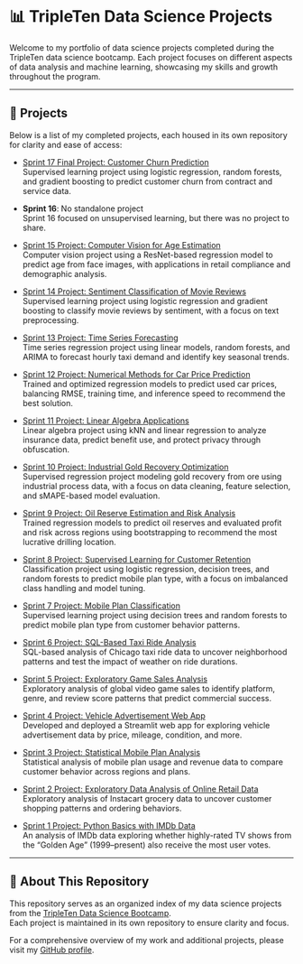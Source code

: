 # 📊 TripleTen Data Science Projects

Welcome to my portfolio of data science projects completed during the TripleTen data science bootcamp. Each project focuses on different aspects of data analysis and machine learning, showcasing my skills and growth throughout the program.

---

## 📁 Projects

Below is a list of my completed projects, each housed in its own repository for clarity and ease of access:

- [Sprint 17 Final Project: Customer Churn Prediction](https://github.com/uberbeek/sprint-17-final-project)  
  Supervised learning project using logistic regression, random forests, and gradient boosting to predict customer churn from contract and service data.

- **Sprint 16**: No standalone project  
  Sprint 16 focused on unsupervised learning, but there was no project to share.

- [Sprint 15 Project: Computer Vision for Age Estimation](https://github.com/uberbeek/sprint-15-computer-vision)  
  Computer vision project using a ResNet-based regression model to predict age from face images, with applications in retail compliance and demographic analysis.

- [Sprint 14 Project: Sentiment Classification of Movie Reviews](https://github.com/uberbeek/sprint-14-nlp)  
  Supervised learning project using logistic regression and gradient boosting to classify movie reviews by sentiment, with a focus on text preprocessing.

- [Sprint 13 Project: Time Series Forecasting](https://github.com/uberbeek/sprint-13-time-series)  
  Time series regression project using linear models, random forests, and ARIMA to forecast hourly taxi demand and identify key seasonal trends.

- [Sprint 12 Project: Numerical Methods for Car Price Prediction](https://github.com/uberbeek/sprint-12-numerical-methods)  
  Trained and optimized regression models to predict used car prices, balancing RMSE, training time, and inference speed to recommend the best solution.

- [Sprint 11 Project: Linear Algebra Applications](https://github.com/uberbeek/sprint-11-linear-algebra)  
  Linear algebra project using kNN and linear regression to analyze insurance data, predict benefit use, and protect privacy through obfuscation.

- [Sprint 10 Project: Industrial Gold Recovery Optimization](https://github.com/uberbeek/sprint-10-integrated-project-2)  
  Supervised regression project modeling gold recovery from ore using industrial process data, with a focus on data cleaning, feature selection, and sMAPE-based model evaluation.

- [Sprint 9 Project: Oil Reserve Estimation and Risk Analysis](https://github.com/uberbeek/sprint-09-ml-business)  
  Trained regression models to predict oil reserves and evaluated profit and risk across regions using bootstrapping to recommend the most lucrative drilling location.

- [Sprint 8 Project: Supervised Learning for Customer Retention](https://github.com/uberbeek/sprint-08-supervised-learning)  
  Classification project using logistic regression, decision trees, and random forests to predict mobile plan type, with a focus on imbalanced class handling and model tuning.

- [Sprint 7 Project: Mobile Plan Classification](https://github.com/uberbeek/sprint-07-ml-intro)  
  Supervised learning project using decision trees and random forests to predict mobile plan type from customer behavior patterns.

- [Sprint 6 Project: SQL-Based Taxi Ride Analysis](https://github.com/uberbeek/sprint-06-sql-storage)  
  SQL-based analysis of Chicago taxi ride data to uncover neighborhood patterns and test the impact of weather on ride durations.

- [Sprint 5 Project: Exploratory Game Sales Analysis](https://github.com/uberbeek/sprint-05-integrated-project-1)  
  Exploratory analysis of global video game sales to identify platform, genre, and review score patterns that predict commercial success.

- [Sprint 4 Project: Vehicle Advertisement Web App](https://github.com/uberbeek/sprint-04-dev-tools)  
  Developed and deployed a Streamlit web app for exploring vehicle advertisement data by price, mileage, condition, and more.

- [Sprint 3 Project: Statistical Mobile Plan Analysis](https://github.com/uberbeek/sprint-03-statistics)  
  Statistical analysis of mobile plan usage and revenue data to compare customer behavior across regions and plans.

- [Sprint 2 Project: Exploratory Data Analysis of Online Retail Data](https://github.com/uberbeek/sprint-02-eda)  
  Exploratory analysis of Instacart grocery data to uncover customer shopping patterns and ordering behaviors.

- [Sprint 1 Project: Python Basics with IMDb Data](https://github.com/uberbeek/sprint-01-python-basics)  
  An analysis of IMDb data exploring whether highly-rated TV shows from the “Golden Age” (1999–present) also receive the most user votes.

---

## 🧭 About This Repository

This repository serves as an organized index of my data science projects from the [TripleTen Data Science Bootcamp](https://tripleten.com/).  
Each project is maintained in its own repository to ensure clarity and focus.

For a comprehensive overview of my work and additional projects, please visit my [GitHub profile](https://github.com/uberbeek).
